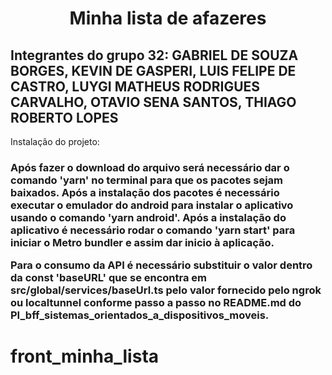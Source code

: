 <h1 align="center"> Minha lista de afazeres </h1>

<h2> Integrantes do grupo 32:
GABRIEL DE SOUZA BORGES,
KEVIN DE GASPERI,
LUIS FELIPE DE CASTRO,
LUYGI MATHEUS RODRIGUES CARVALHO,
OTAVIO SENA SANTOS,
THIAGO ROBERTO LOPES
</h2


<h2> Instalação do projeto: </h2>

<h3> Após fazer o download do arquivo será necessário dar o comando 'yarn' no terminal para que os pacotes sejam baixados. Após a instalação dos pacotes é necessário executar o emulador do android para instalar o aplicativo usando o comando 'yarn android'. Após a instalação do aplicativo é necessário 
rodar o comando 'yarn start' para iniciar o Metro bundler e assim dar inicio à aplicação.

Para o consumo da API é necessário substituir o valor dentro da const 'baseURL' que se encontra em src/global/services/baseUrl.ts pelo valor fornecido pelo ngrok ou localtunnel conforme passo a passo no README.md do PI_bff_sistemas_orientados_a_dispositivos_moveis.

</h3>

# front_minha_lista
